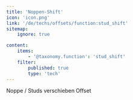 ```yaml
---
title: 'Noppen-Shift'
icon: 'icon.png'
link: '/de/techs/offsets/function:stud_shift'
sitemap:
    ignore: true

content:
    items: 
        - '@taxonomy.function': 'stud_shift'
    filter:
        published: true
        type: 'tech' 
---
```

Noppe / Studs verschieben
Offset
